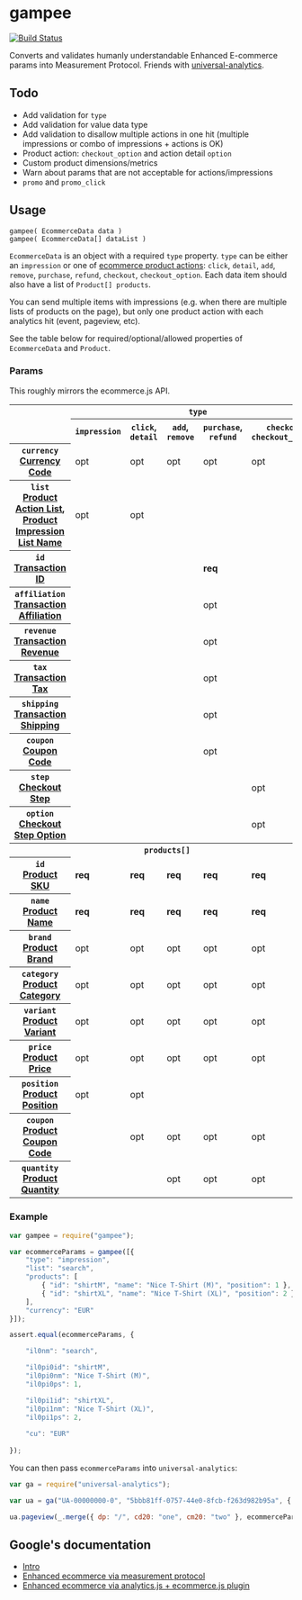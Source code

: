 # gampee

[![Build Status](https://travis-ci.org/insidewarehouse/gampee.svg?branch=master)](https://travis-ci.org/insidewarehouse/gampee)

Converts and validates humanly understandable Enhanced E-commerce params into Measurement Protocol.
Friends with [universal-analytics](https://www.npmjs.com/package/universal-analytics).

## Todo

* Add validation for `type`
* Add validation for value data type
* Add validation to disallow multiple actions in one hit (multiple impressions or combo of impressions + actions is OK)
* Product action: `checkout_option` and action detail `option`
* Custom product dimensions/metrics
* Warn about params that are not acceptable for actions/impressions
* `promo` and `promo_click`

## Usage

```
gampee( EcommerceData data )
gampee( EcommerceData[] dataList )
```

`EcommerceData` is an object with a required `type` property. `type` can be either an `impression` or one of [ecommerce 
product actions](https://developers.google.com/analytics/devguides/collection/protocol/v1/parameters#pa): 
`click`, `detail`, `add`, `remove`, `purchase`, `refund`, `checkout`, `checkout_option`. Each data item should also 
have a list of `Product[] products`. 

You can send multiple items with impressions (e.g. when there are multiple lists of products on the page), but
only one product action with each analytics hit (event, pageview, etc).

See the table below for required/optional/allowed properties of `EcommerceData` and `Product`.

### Params

This roughly mirrors the ecommerce.js API.

<table>
<tr>
	<td rowspan=2></td>
	<th scope=col colspan=5><code>type</code></th>
</tr>
<tr>
	<th scope=col><code>impression</code></th>
	<th scope=col><code>click</code>, <code>detail</code></th>
	<th scope=col><code>add</code>, <code>remove</code></th>
	<th scope=col><code>purchase</code>, <code>refund</code></th>
	<th scope=col><code>checkout</code>, <code>checkout_option</code></th>
</tr>
<tr>
	<th scope=row>
		<code>currency</code>
		<br/>
		<a href="https://developers.google.com/analytics/devguides/collection/protocol/v1/parameters#cu">Currency Code</a>
	</th>
	<td>opt</td>
	<td>opt</td>
	<td>opt</td>
	<td>opt</td>
	<td>opt</td>
</tr>
<tr>
	<th scope=row>
		<code>list</code>
		<br/>
		<a href="https://developers.google.com/analytics/devguides/collection/protocol/v1/parameters#pal">Product Action List</a>, <a href="https://developers.google.com/analytics/devguides/collection/protocol/v1/parameters#il_nm">Product Impression List Name</a>
	</th>
	<td>opt</td>
	<td>opt</td>
	<td></td>
	<td></td>
	<td></td>
</tr>
<tr>
	<th scope=row>
		<code>id</code>
		<br/>
		<a href="https://developers.google.com/analytics/devguides/collection/protocol/v1/parameters#ti">Transaction ID</a>
	</th>
	<td></td>
	<td></td>
	<td></td>
	<td><strong>req</strong></td>
	<td></td>
</tr>
<tr>
	<th scope=row>
		<code>affiliation</code>
		<br/>
		<a href="https://developers.google.com/analytics/devguides/collection/protocol/v1/parameters#ta">Transaction Affiliation</a>
	</th>
	<td></td>
	<td></td>
	<td></td>
	<td>opt</td>
	<td></td>
</tr>
<tr>
	<th scope=row>
		<code>revenue</code>
		<br/>
		<a href="https://developers.google.com/analytics/devguides/collection/protocol/v1/parameters#tr">Transaction Revenue</a>
	</th>
	<td></td>
	<td></td>
	<td></td>
	<td>opt</td>
	<td></td>
</tr>
<tr>
	<th scope=row>
		<code>tax</code>
		<br/>
		<a href="https://developers.google.com/analytics/devguides/collection/protocol/v1/parameters#tt">Transaction Tax</a>
	</th>
	<td></td>
	<td></td>
	<td></td>
	<td>opt</td>
	<td></td>
</tr>
<tr>
	<th scope=row>
		<code>shipping</code>
		<br/>
		<a href="https://developers.google.com/analytics/devguides/collection/protocol/v1/parameters#ts">Transaction Shipping</a>
	</th>
	<td></td>
	<td></td>
	<td></td>
	<td>opt</td>
	<td></td>
</tr>
<tr>
	<th scope=row>
		<code>coupon</code>
		<br/>
		<a href="https://developers.google.com/analytics/devguides/collection/protocol/v1/parameters#tcc">Coupon Code</a>
	</th>
	<td></td>
	<td></td>
	<td></td>
	<td>opt</td>
	<td></td>
</tr>
<tr>
	<th scope=row>
		<code>step</code>
		<br/>
		<a href="https://developers.google.com/analytics/devguides/collection/protocol/v1/parameters#cos">Checkout Step</a>
	</th>
	<td></td>
	<td></td>
	<td></td>
	<td></td>
	<td>opt</td>
</tr>
<tr>
	<th scope=row>
		<code>option</code>
		<br/>
		<a href="https://developers.google.com/analytics/devguides/collection/protocol/v1/parameters#col">Checkout Step Option</a>
	</th>
	<td></td>
	<td></td>
	<td></td>
	<td></td>
	<td>opt</td>
</tr>
<tr>
	<th colspan=7><code>products[]</code></th>
</tr>
<tr>
	<th scope=row>
		<code>id</code>
		<br/>
		<a href="https://developers.google.com/analytics/devguides/collection/protocol/v1/parameters#pr_id">Product SKU</a>
	</th>
	<td><strong>req</strong></td>
	<td><strong>req</strong></td>
	<td><strong>req</strong></td>
	<td><strong>req</strong></td>
	<td><strong>req</strong></td>
</tr>
<tr>
	<th scope=row>
		<code>name</code>
		<br/>
		<a href="https://developers.google.com/analytics/devguides/collection/protocol/v1/parameters#pr_nm">Product Name</a>
	</th>
	<td><strong>req</strong></td>
	<td><strong>req</strong></td>
	<td><strong>req</strong></td>
	<td><strong>req</strong></td>
	<td><strong>req</strong></td>
</tr>
<tr>
	<th scope=row>
		<code>brand</code>
		<br/>
		<a href="https://developers.google.com/analytics/devguides/collection/protocol/v1/parameters#pr_br">Product Brand</a>
	</th>
	<td>opt</td>
	<td>opt</td>
	<td>opt</td>
	<td>opt</td>
	<td>opt</td>
</tr>
<tr>
	<th scope=row>
		<code>category</code>
		<br/>
		<a href="https://developers.google.com/analytics/devguides/collection/protocol/v1/parameters#pr_ca">Product Category</a>
	</th>
	<td>opt</td>
	<td>opt</td>
	<td>opt</td>
	<td>opt</td>
	<td>opt</td>
</tr>
<tr>
	<th scope=row>
		<code>variant</code>
		<br/>
		<a href="https://developers.google.com/analytics/devguides/collection/protocol/v1/parameters#pr_va">Product Variant</a>
	</th>
	<td>opt</td>
	<td>opt</td>
	<td>opt</td>
	<td>opt</td>
	<td>opt</td>
</tr>
<tr>
	<th scope=row>
		<code>price</code>
		<br/>
		<a href="https://developers.google.com/analytics/devguides/collection/protocol/v1/parameters#pr_pr">Product Price</a>
	</th>
	<td>opt</td>
	<td>opt</td>
	<td>opt</td>
	<td>opt</td>
	<td>opt</td>
</tr>
<tr>
	<th scope=row>
		<code>position</code>
		<br/>
		<a href="https://developers.google.com/analytics/devguides/collection/protocol/v1/parameters#pr_ps">Product Position</a>
	</th>
	<td>opt</td>
	<td>opt</td>
	<td></td>
	<td></td>
	<td></td>
</tr>
<tr>
	<th scope=row>
		<code>coupon</code>
		<br/>
		<a href="https://developers.google.com/analytics/devguides/collection/protocol/v1/parameters#pr_cc">Product Coupon Code</a>
	</th>
	<td></td>
	<td>opt</td>
	<td>opt</td>
	<td>opt</td>
	<td>opt</td>
</tr>
<tr>
	<th scope=row>
		<code>quantity</code>
		<br/>
		<a href="https://developers.google.com/analytics/devguides/collection/protocol/v1/parameters#pr_qt">Product Quantity</a>
	</th>
	<td></td>
	<td></td>
	<td>opt</td>
	<td>opt</td>
	<td>opt</td>
</tr>
</table>

### Example

```js
var gampee = require("gampee");

var ecommerceParams = gampee([{
	"type": "impression",
	"list": "search",
	"products": [
		{ "id": "shirtM", "name": "Nice T-Shirt (M)", "position": 1 },
		{ "id": "shirtXL", "name": "Nice T-Shirt (XL)", "position": 2 }
	],
	"currency": "EUR"
}]);

assert.equal(ecommerceParams, {

	"il0nm": "search",

	"il0pi0id": "shirtM",
	"il0pi0nm": "Nice T-Shirt (M)",
	"il0pi0ps": 1,

	"il0pi1id": "shirtXL",
	"il0pi1nm": "Nice T-Shirt (XL)",
	"il0pi1ps": 2,
	
	"cu": "EUR"
	
});
```

You can then pass `ecommerceParams` into `universal-analytics`:
```js
var ga = require("universal-analytics");

var ua = ga("UA-00000000-0", "5bbb81ff-0757-44e0-8fcb-f263d982b95a", { debug: true });

ua.pageview(_.merge({ dp: "/", cd20: "one", cm20: "two" }, ecommerceParams));
```

## Google's documentation

* [Intro](https://support.google.com/analytics/answer/6014841?hl=en)
* [Enhanced ecommerce via measurement protocol](https://developers.google.com/analytics/devguides/collection/protocol/v1/parameters#enhanced-ecomm)
* [Enhanced ecommerce via analytics.js + ecommerce.js plugin](https://developers.google.com/analytics/devguides/collection/analyticsjs/enhanced-ecommerce)
